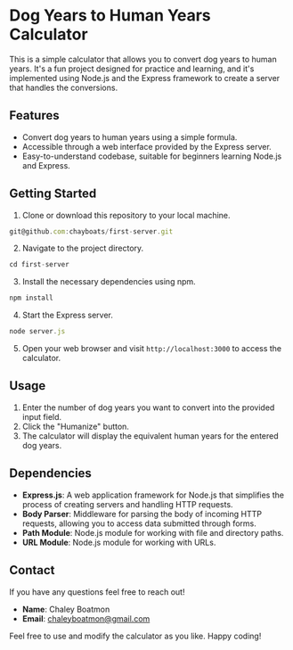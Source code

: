# Dog Years to Human Years Calculator

This is a simple calculator that allows you to convert dog years to human years. It's a fun project designed for practice and learning, and it's implemented using Node.js and the Express framework to create a server that handles the conversions.

## Features

- Convert dog years to human years using a simple formula.
- Accessible through a web interface provided by the Express server.
- Easy-to-understand codebase, suitable for beginners learning Node.js and Express.

## Getting Started

1. Clone or download this repository to your local machine.

```js
git@github.com:chayboats/first-server.git
```

2. Navigate to the project directory.
   
```js
cd first-server
```

3. Install the necessary dependencies using npm.

```js
npm install
```

4. Start the Express server.

```js
node server.js
```

5. Open your web browser and visit `http://localhost:3000` to access the calculator.

## Usage

1. Enter the number of dog years you want to convert into the provided input field.
2. Click the "Humanize" button.
3. The calculator will display the equivalent human years for the entered dog years.

## Dependencies

- **Express.js**: A web application framework for Node.js that simplifies the process of creating servers and handling HTTP requests.
- **Body Parser**: Middleware for parsing the body of incoming HTTP requests, allowing you to access data submitted through forms.
- **Path Module**: Node.js module for working with file and directory paths.
- **URL Module**: Node.js module for working with URLs.

## Contact

If you have any questions feel free to reach out!

- **Name**: Chaley Boatmon
- **Email**: chaleyboatmon@gmail.com

Feel free to use and modify the calculator as you like. Happy coding!


